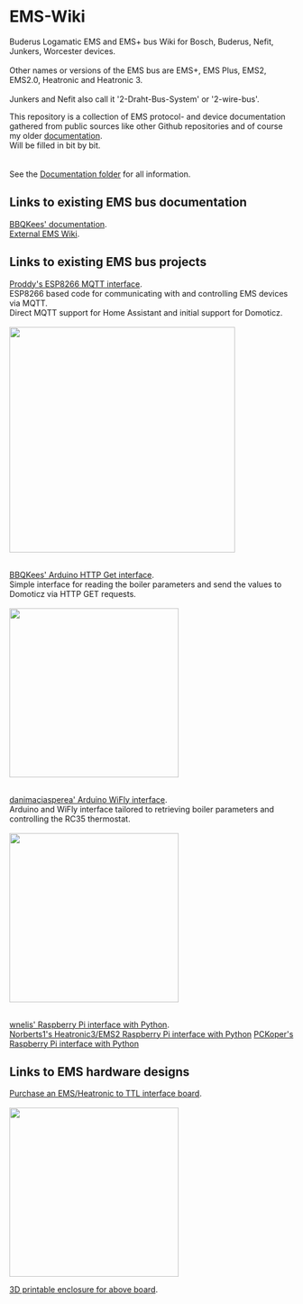 # EMS-Wiki
Buderus Logamatic EMS and EMS+ bus Wiki for Bosch, Buderus, Nefit, Junkers, Worcester devices.<br><br>
Other names or versions of the EMS bus are EMS+, EMS Plus, EMS2, EMS2.0, Heatronic and Heatronic 3.<br><br>
Junkers and Nefit also call it '2-Draht-Bus-System' or '2-wire-bus'.

This repository is a collection of EMS protocol- and device documentation gathered from public sources like other Github repositories and of course my older [documentation](https://github.com/bbqkees/Nefit-Buderus-EMS-bus-Arduino-Domoticz).<br>
Will be filled in bit by bit.<br>
<br>
<br>
See the [Documentation folder](https://github.com/bbqkees/EMS-Wiki/tree/master/Documentation) for all information.

## Links to existing EMS bus documentation
[BBQKees' documentation](https://github.com/bbqkees/Nefit-Buderus-EMS-bus-Arduino-Domoticz).<br>
[External EMS Wiki](https://emswiki.thefischer.net/doku.php).

## Links to existing EMS bus projects
[Proddy's ESP8266 MQTT interface](https://github.com/proddy/EMS-ESP-Boiler).<br>
ESP8266 based code for communicating with and controlling EMS devices via MQTT.<br>
Direct MQTT support for Home Assistant and initial support for Domoticz.<br><br>
<img src="https://raw.githubusercontent.com/proddy/EMS-ESP/master/doc/home_assistant/ha.png" width="400"><br><br>

[BBQKees' Arduino HTTP Get interface](https://github.com/bbqkees/Nefit-Buderus-EMS-bus-Arduino-Domoticz).<br>
Simple interface for reading the boiler parameters and send the values to Domoticz via HTTP GET requests.<br><br>
<img src="https://raw.githubusercontent.com/bbqkees/Nefit-Buderus-EMS-bus-Arduino-Domoticz/master/Documentation/examples/nefit-in-out-temp1.JPG" width="300"><br><br>


[danimaciasperea' Arduino WiFly interface](https://github.com/danimaciasperea/Calduino).<br>
Arduino and WiFly interface tailored to retrieving boiler parameters and controlling the RC35 thermostat.<br><br>
<img src="https://camo.githubusercontent.com/07ad32ff8b78302d300a807de74c31cc152ede5a/68747470733a2f2f646f6d6f74696370726f6a6563742e636f6d2f77702d636f6e74656e742f75706c6f6164732f323031382f30342f43616c6475696e6f5f322d373638783537362e6a7067" width="300"><br><br>

[wnelis' Raspberry Pi interface with Python](https://github.com/wnelis/EMSbus-raspberry-python).<br>
[Norberts1's Heatronic3/EMS2 Raspberry Pi interface with Python](https://github.com/norberts1/hometop_HT3)
[PCKoper's Raspberry Pi interface with Python](https://github.com/PCKoper/NefitEMS.py)


## Links to EMS hardware designs
[Purchase an EMS/Heatronic to TTL interface board](https://shop.hotgoodies.nl/ems/).<br><br>
<img src="https://raw.githubusercontent.com/bbqkees/Nefit-Buderus-EMS-bus-Arduino-Domoticz/master/Documentation/nefit-ems-bus-interface-PCB.jpg" width="300"><br>


[3D printable enclosure for above board](https://www.thingiverse.com/thing:3532984).
